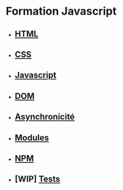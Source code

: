 # Formation Javascript

* ## [HTML](./chapitres/html.md)
* ## [CSS](./chapitres/css.md)
* ## [Javascript](./chapitres/javascript.md)
* ## [DOM](./chapitres/dom.md)
* ## [Asynchronicité](./chapitres/asynchrone.md)
* ## [Modules](./chapitres/modules.md)
* ## [NPM](./chapitres/npm.md)
* ## [WIP] [Tests](./chapitres/wip_tests.md)
